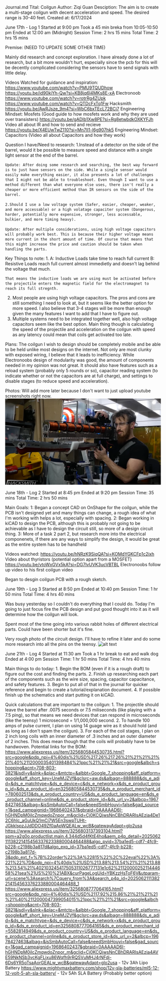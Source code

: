 Journal.md
Tital: Coilgun
Author: Ziqi Guan
Desciption: The aim is to create a multi-stage coilgun with decent acceleration and speed. The desired range is 30-40 feet.
Created at: 6/17/2024

June 17th - Log 1
Started at 9:00 pm
Took a 45 min breka from 10:05-10:50 pm
Ended at 12:00 am (Midnight)
Session Time: 2 hrs 15 mins
Total Time: 2 hrs 15 mins

Premise: (NEED TO UPDATE SOME OTHER TIME)

Mainly did research and concept exploration. I have already done a lot of research, but a bit more wouldn't hurt, especially since the pcb for this will be decently complicated considering the sensors have to send signals with little delay.

Videos Watched for guidance and inspiration:
    https://www.youtube.com/watch?v=PMU9TQUDhow
    https://youtu.be/id90kjYh-Qw?si=KB8jq6l4MKs8E-xA     Electronoob
    https://www.youtube.com/watch?v=rotrRg4ZUpk
    https://www.youtube.com/watch?v=QTDcFxTq1Fw           Hacksmith
    https://youtu.be/AwRJsze_9m4?si=WbC6bxTEcL72BCi7      Engineering Mindset: Mosfets (Good guide to how mosfets work and why they are used over transisters)
    https://youtu.be/gADIb1Xw8PE?si=Rg8etwbdkOXKYFJh      Video all about IR and how to send and recieve
    https://youtu.be/X4EUwTwZ110?si=Mn7Il1-l6g907hk5      Engineering Mindset: Capacitors (Video all about Capacitors and how they work)



Question I have/Need to research:
    1.Instead of a detector on the side of the barrel, would it be possible to measure speed and distance with a single light sensor at the end of the barrel.

    Update: After doing some research and searching, the best way forward is to just have sensors on the side. While a single sensor would easily make everything easier, it also presents a lot of challenges that I might not be able to troubleshoot. Even though I want to use a method different than what everyone else uses, there isn't really a cheaper or more efficient method than IR sensors on the side of the barrel. 

    2.Should I use a low voltage system (Safer, easier, cheaper, weaker, and more accessable) or a high volatage capaciter system (Dangerous, harder, potentially more expensive, stronger, less accessable, bulkier, and more timing heavy).

    Update: After multiple considerations, using high voltage capacitors will probably work best. This is because their higher voltage means more current in the short amount of time. Of course that means that this might increase the price and caution should be taken when handling the parts. 

Key Things to note:
1.
    A: Inductive Loads take time to reach full current
    B: Resistive Loads reach full current almost immedietly and doesn't lag behind the voltage that much.

    That means the inductive loads we are using must be activated before the projectile enters the magnetic field for the electromagnet to reach its full stregnth. 
2.
    Most people are using high voltage capacitors. The pros and cons are still something I need to look at, but it seems like the better option for more speed. 
    I also believe that 3-4 stages will be more than enough given the many features I want to add that I have to figure out. 
3.
    Multiple systems need to be integrated together well, also high voltage capacitors seem like the best option. Main thing though is calculating the speed of the projectile and acceleration on the coilgun with speed as any latency could mean that coils get activated too late. 

Plans:
    The coilgun I wish to design should be completely mobile and be able to be held unlike most designs on the internet. Not only are most clunky with exposed wiring, I believe that it leads to inefficiency. While Electronoobs design of modularity was good, the amount of components needed in my opinion was not great. It should also have features such as a reload system (probably only 5 rounds or so), capacitor reading system (to indicate whether or not the capacitors are at full charge), and settings to disable stages (to reduce speed and acceleration). 

Photos: Will add more later because I don't want to just upload youtube screenshots right now. 
![alt text](image.png)


June 18th - Log 2
Started at 8:45 pm
Ended at 9:20 pm
Session Time: 35 mins
Total Time: 2 hrs 50 mins

Main Goals: 
1:
    Began a concept CAD on OnShape for the coilgun, while the PCB isn't designed yet and many things can change, a rough idea of what I'm working with helps a lot, especially with spacing. 
2: 
    Began working in kiCAD to design the PCB, although this is probably not going to be achievable as I have to design the circuit still, so more of a design circuit thing.
3:
    More of a task 2 part 2, but research more into the electrical componenets, if there are any ways to simplify the design, it would be great as the entire system has to be handheld 

Videos watched:
https://youtu.be/hNRzK9SiqQA?si=KOMdYGKCFp1c2ixh       Video about thyristors (potential option apart from a MOSFET)
https://youtu.be/vtoWxGVx5kA?si=DG7lvUVK3ucVBTBL       Electronoobs follow up video to his first coilgun video

Began to desgin coilgun PCB with a rough sketch.


June 19th - Log 3
Started at 8:50 pm
Ended at 10:40 pm
Session Time: 1 hr 50 mins
Total Time: 4 hrs 40 mins

Was busy yesterday so I couldn't do everything that I could do. Today I'm going to just focus fire the PCB design and put good thought into it as it will determine how the coilgun will look. 

Spent most of the time going into various rabbit holes of different electrical parts. Could have been shorter but it's fine. 

Very rough photo of the circuit design. I'll have to refine it later and do some more research into all the pins on the teensy. 
  ![alt text](image-1.png)

June 21th - Log 4
Started at 11:30 am
Took a 1 hr break to eat and walk dog
Ended at 4:00 pm
Session Time: 1 hr 50 mins
Total Time: 4 hrs 40 mins

Main things to do today:
1.
    Begin the BOM (even if it is a rough draft) to figure out the cost and finding the parts. 
2.
    Finish up researching each part of the components such as the wire size, spacing, capacitor capacitance, and safety features.
3.
    Begin to put all of that in the journal for quicker reference and begin to create a tutorial/explanation document. 
4.
    If possible finish up the schematics and start putting it on kiCAD.

Quick calculations that are important to the coilgun:
1.
    The projectile should leave the barrel after .0075 seconds or 7.5 miliseconds (like playing with a 7.5 ping), so that means we need devices that can respond in microseconds (like the teensy) 1 microsecond = 1/1,000,000 second.
2.
    To handle 100 amps of pulse current, I plan on using 14 guage wire as it should hold (and as long as I don't spam the coilgun). 
3.
    For each of the coil stages, I plan on 2 inch long coils with an inner diameter of .3 inches and an outer diameter of 2 inches. This does mean though that the coils will probably have to be handwoven.
Potential links for the BOM:
https://www.aliexpress.us/item/3256805844530735.html?src=google&pdp_npi=4%40dis%21USD%217.26%217.26%21%21%21%21%21%40%2112000035401398484%21ppc%21%21%21&src=google&albch=shopping&acnt=708-803-3821&isdl=y&slnk=&plac=&mtctp=&albbt=Google_7_shopping&aff_platform=google&aff_short_key=UneMJZVf&gclsrc=aw.ds&albagn=888888&ds_e_adid=&ds_e_matchtype=&ds_e_device=c&ds_e_network=x&ds_e_product_group_id=&ds_e_product_id=en3256805844530735&ds_e_product_merchant_id=780602513&ds_e_product_country=US&ds_e_product_language=en&ds_e_product_channel=online&ds_e_product_store_id=&ds_url_v=2&albcp=19678427463&albag=&isSmbAutoCall=false&needSmbHouyi=false&gad_source=1&gad_campaignid=19686402437&gbraid=0AAAAAD6I-hGHNDpM0iIcZmqwdoZnpor_m&gclid=Cj0KCQjwsNnCBhDRARIsAEzia4De12C6hIc_aGuUkQ1mCi7W5En3swpTUHt-JGkklspzJJdDDO49Zf0aApWQEALw_wcB&gatewayAdapt=glo2usa
https://www.aliexpress.us/item/3256803137393104.html?spm=a2g0o.productlist.main.4.344d5d4fKtE4ho&aem_p4p_detail=2025062111382214154563376233880004464488&algo_pvid=37ba1ed5-cdf7-4fc9-b228-c2198b3a817d&algo_exp_id=37ba1ed5-cdf7-4fc9-b228-c2198b3a817d-3&pdp_ext_f=%7B%22order%22%3A%22815%22%2C%22eval%22%3A%221%22%7D&pdp_npi=4%40dis%21USD%213.88%213.54%21%21%213.88%213.54%21%402103245417505311026777131e1c62%2112000025211444658%21sea%21US%210%21ABX&curPageLogUid=YBKzzHsToF6V&utparam-url=scene%3Asearch%7Cquery_from%3A&search_p4p_id=2025062111382214154563376233880004464488_1
https://www.aliexpress.us/item/3256808777064165.html?src=google&pdp_npi=4%40dis%21USD%2117.92%215.86%21%21%21%21%21%40%2112000047399054015%21ppc%21%21%21&src=google&albch=shopping&acnt=708-803-3821&isdl=y&slnk=&plac=&mtctp=&albbt=Google_7_shopping&aff_platform=google&aff_short_key=UneMJZVf&gclsrc=aw.ds&albagn=888888&ds_e_adid=&ds_e_matchtype=&ds_e_device=c&ds_e_network=x&ds_e_product_group_id=&ds_e_product_id=en3256808777064165&ds_e_product_merchant_id=5582814949&ds_e_product_country=US&ds_e_product_language=en&ds_e_product_channel=online&ds_e_product_store_id=&ds_url_v=2&albcp=19678427463&albag=&isSmbAutoCall=false&needSmbHouyi=false&gad_source=1&gad_campaignid=19686402437&gbraid=0AAAAAD6I-hGHNDpM0iIcZmqwdoZnpor_m&gclid=Cj0KCQjwsNnCBhDRARIsAEzia4AVE59NkNSb3vcKgFLixu86Wqfh9rRQSVuMHJ4rNFdj-6Ds6YR5oTsaAorGEALw_wcB&gatewayAdapt=glo2usa - 12v 3Ah Lipo Battery
https://www.mightymaxbattery.com/shop/12v-sla-batteries/ml5-12-12-volt-5-ah-sla-battery/ - 12v 5Ah SLA Battery (Probably better option)